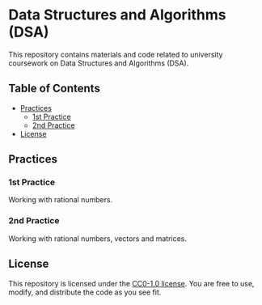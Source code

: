 # Data Structures and Algorithms (DSA)

This repository contains materials and code related to university coursework on Data Structures and Algorithms (DSA).

## Table of Contents

- [Practices](./Practices/)
  - [1st Practice](./Practices/1stPractice)
  - [2nd Practice](./Practices/2ndPractice)
- [License](./LICENSE)

## Practices

### 1st Practice

Working with rational numbers.

### 2nd Practice

Working with rational numbers, vectors and matrices. 

## License

This repository is licensed under the [CC0-1.0 license](LICENSE). You are free to use, modify, and distribute the code as you see fit.
